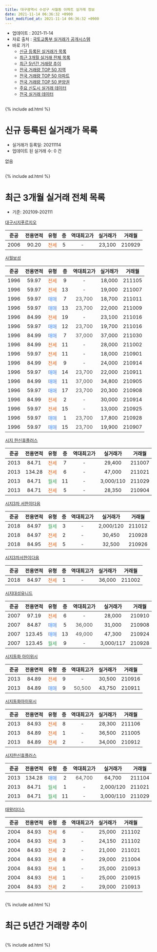 ```yaml
---
title: 대구광역시 수성구 사월동 아파트 실거래 정보
date: 2021-11-14 06:36:32 +0900
last_modified_at: 2021-11-14 06:36:32 +0900
---
```


* 업데이트 : 2021-11-14
* 자료 출처 : [국토교통부 실거래가 공개시스템](http://rt.molit.go.kr)
* 바로 가기
    * [신규 등록된 실거래가 목록](#신규-등록된-실거래가-목록)
    * [최근 3개월 실거래 전체 목록](#최근-3개월-실거래-전체-목록)
    * [최근 5년간 거래량 추이](#최근-5년간-거래량-추이)
    * [전국 거래량 TOP 50 지역](https://inasie.github.io/apt-trade-info/최근-3개월-전국에서-가장-거래가-많이-발생한-지역)
    * [전국 거래량 TOP 50 아파트](https://inasie.github.io/apt-trade-info/최근-3개월-전국에서-가장-거래가-많이-발생한-아파트)
    * [전국 거래량 TOP 50 분양권](https://inasie.github.io/apt-trade-info/최근-3개월-전국에서-가장-거래가-많이-발생한-분양권)
    * [주요 신도시 실거래 데이터](https://inasie.github.io/apt-trade-info/주요-신도시)
    * [전국 실거래 데이터](https://inasie.github.io/apt-trade-info/전국)
<br>
{% include ad.html %}
<br>

# 신규 등록된 실거래가 목록
* 실거래가 등록일: 20211114
* 업데이트 된 실거래 수: 0 건

없음

<br>
{% include ad.html %}
<br>

# 최근 3개월 실거래 전체 목록
* 기준: 202109-202111


[대구시지푸르지오](https://search.naver.com/search.naver?query=%EB%8C%80%EA%B5%AC%EA%B4%91%EC%97%AD%EC%8B%9C+%EC%88%98%EC%84%B1%EA%B5%AC+%EC%82%AC%EC%9B%94%EB%8F%99+%EB%8C%80%EA%B5%AC%EC%8B%9C%EC%A7%80%ED%91%B8%EB%A5%B4%EC%A7%80%EC%98%A4)

|준공|전용면적|유형|층|역대최고가|실거래가|거래월|
|:---:|:---:|:---:|:---:|:---:|:---:|:---:|
|2006|90.20|<span style="color:#ff5a00">전세</span>|5|<span style="color:#444444">-</span>|23,100|210929|

[사월보성](https://search.naver.com/search.naver?query=%EB%8C%80%EA%B5%AC%EA%B4%91%EC%97%AD%EC%8B%9C+%EC%88%98%EC%84%B1%EA%B5%AC+%EC%82%AC%EC%9B%94%EB%8F%99+%EC%82%AC%EC%9B%94%EB%B3%B4%EC%84%B1)

|준공|전용면적|유형|층|역대최고가|실거래가|거래월|
|:---:|:---:|:---:|:---:|:---:|:---:|:---:|
|1996|59.97|<span style="color:#ff5a00">전세</span>|9|<span style="color:#444444">-</span>|18,000|211105|
|1996|59.97|<span style="color:#ff5a00">전세</span>|13|<span style="color:#444444">-</span>|19,000|211007|
|1996|59.97|<span style="color:#4285f3">매매</span>|7|<span style="color:#444444">23,700</span>|18,700|211011|
|1996|59.97|<span style="color:#4285f3">매매</span>|13|<span style="color:#444444">23,700</span>|22,000|211009|
|1996|84.99|<span style="color:#ff5a00">전세</span>|19|<span style="color:#444444">-</span>|23,100|211016|
|1996|59.97|<span style="color:#4285f3">매매</span>|12|<span style="color:#444444">23,700</span>|19,700|211016|
|1996|84.99|<span style="color:#4285f3">매매</span>|7|<span style="color:#444444">37,000</span>|37,000|211030|
|1996|84.99|<span style="color:#ff5a00">전세</span>|11|<span style="color:#444444">-</span>|28,000|211002|
|1996|59.97|<span style="color:#ff5a00">전세</span>|11|<span style="color:#444444">-</span>|18,000|210901|
|1996|84.99|<span style="color:#ff5a00">전세</span>|9|<span style="color:#444444">-</span>|24,000|210914|
|1996|59.97|<span style="color:#4285f3">매매</span>|14|<span style="color:#444444">23,700</span>|22,000|210911|
|1996|84.99|<span style="color:#4285f3">매매</span>|11|<span style="color:#444444">37,000</span>|34,800|210905|
|1996|59.97|<span style="color:#4285f3">매매</span>|17|<span style="color:#444444">23,700</span>|20,300|210908|
|1996|84.99|<span style="color:#ff5a00">전세</span>|2|<span style="color:#444444">-</span>|30,000|210914|
|1996|59.97|<span style="color:#ff5a00">전세</span>|15|<span style="color:#444444">-</span>|13,000|210925|
|1996|59.97|<span style="color:#4285f3">매매</span>|1|<span style="color:#444444">23,700</span>|17,800|210928|
|1996|59.97|<span style="color:#4285f3">매매</span>|15|<span style="color:#444444">23,700</span>|19,900|210907|

[시지 한신휴플러스](https://search.naver.com/search.naver?query=%EB%8C%80%EA%B5%AC%EA%B4%91%EC%97%AD%EC%8B%9C+%EC%88%98%EC%84%B1%EA%B5%AC+%EC%82%AC%EC%9B%94%EB%8F%99+%EC%8B%9C%EC%A7%80+%ED%95%9C%EC%8B%A0%ED%9C%B4%ED%94%8C%EB%9F%AC%EC%8A%A4)

|준공|전용면적|유형|층|역대최고가|실거래가|거래월|
|:---:|:---:|:---:|:---:|:---:|:---:|:---:|
|2013|84.71|<span style="color:#ff5a00">전세</span>|7|<span style="color:#444444">-</span>|29,400|211007|
|2013|134.28|<span style="color:#ff5a00">전세</span>|6|<span style="color:#444444">-</span>|47,000|211021|
|2013|84.71|<span style="color:#34a853">월세</span>|11|<span style="color:#444444">-</span>|3,000/110|211029|
|2013|84.71|<span style="color:#ff5a00">전세</span>|5|<span style="color:#444444">-</span>|28,350|210904|

[시지3차 서한이다음](https://search.naver.com/search.naver?query=%EB%8C%80%EA%B5%AC%EA%B4%91%EC%97%AD%EC%8B%9C+%EC%88%98%EC%84%B1%EA%B5%AC+%EC%82%AC%EC%9B%94%EB%8F%99+%EC%8B%9C%EC%A7%803%EC%B0%A8+%EC%84%9C%ED%95%9C%EC%9D%B4%EB%8B%A4%EC%9D%8C)

|준공|전용면적|유형|층|역대최고가|실거래가|거래월|
|:---:|:---:|:---:|:---:|:---:|:---:|:---:|
|2018|84.97|<span style="color:#34a853">월세</span>|3|<span style="color:#444444">-</span>|2,000/120|211012|
|2018|84.97|<span style="color:#ff5a00">전세</span>|2|<span style="color:#444444">-</span>|30,450|210928|
|2018|84.95|<span style="color:#ff5a00">전세</span>|5|<span style="color:#444444">-</span>|32,500|210926|

[시지3차서한이다음](https://search.naver.com/search.naver?query=%EB%8C%80%EA%B5%AC%EA%B4%91%EC%97%AD%EC%8B%9C+%EC%88%98%EC%84%B1%EA%B5%AC+%EC%82%AC%EC%9B%94%EB%8F%99+%EC%8B%9C%EC%A7%803%EC%B0%A8%EC%84%9C%ED%95%9C%EC%9D%B4%EB%8B%A4%EC%9D%8C)

|준공|전용면적|유형|층|역대최고가|실거래가|거래월|
|:---:|:---:|:---:|:---:|:---:|:---:|:---:|
|2018|84.97|<span style="color:#ff5a00">전세</span>|1|<span style="color:#444444">-</span>|36,000|211002|

[시지대성유니드](https://search.naver.com/search.naver?query=%EB%8C%80%EA%B5%AC%EA%B4%91%EC%97%AD%EC%8B%9C+%EC%88%98%EC%84%B1%EA%B5%AC+%EC%82%AC%EC%9B%94%EB%8F%99+%EC%8B%9C%EC%A7%80%EB%8C%80%EC%84%B1%EC%9C%A0%EB%8B%88%EB%93%9C)

|준공|전용면적|유형|층|역대최고가|실거래가|거래월|
|:---:|:---:|:---:|:---:|:---:|:---:|:---:|
|2007|97.19|<span style="color:#ff5a00">전세</span>|6|<span style="color:#444444">-</span>|28,000|210910|
|2007|84.87|<span style="color:#4285f3">매매</span>|5|<span style="color:#444444">36,000</span>|31,000|210908|
|2007|123.45|<span style="color:#4285f3">매매</span>|13|<span style="color:#444444">49,000</span>|47,300|210924|
|2007|123.45|<span style="color:#34a853">월세</span>|9|<span style="color:#444444">-</span>|3,000/117|210928|

[시지동화 아이위시](https://search.naver.com/search.naver?query=%EB%8C%80%EA%B5%AC%EA%B4%91%EC%97%AD%EC%8B%9C+%EC%88%98%EC%84%B1%EA%B5%AC+%EC%82%AC%EC%9B%94%EB%8F%99+%EC%8B%9C%EC%A7%80%EB%8F%99%ED%99%94+%EC%95%84%EC%9D%B4%EC%9C%84%EC%8B%9C)

|준공|전용면적|유형|층|역대최고가|실거래가|거래월|
|:---:|:---:|:---:|:---:|:---:|:---:|:---:|
|2013|84.89|<span style="color:#ff5a00">전세</span>|9|<span style="color:#444444">-</span>|30,500|210916|
|2013|84.89|<span style="color:#4285f3">매매</span>|9|<span style="color:#444444">50,500</span>|43,750|210911|

[시지동화아이위시](https://search.naver.com/search.naver?query=%EB%8C%80%EA%B5%AC%EA%B4%91%EC%97%AD%EC%8B%9C+%EC%88%98%EC%84%B1%EA%B5%AC+%EC%82%AC%EC%9B%94%EB%8F%99+%EC%8B%9C%EC%A7%80%EB%8F%99%ED%99%94%EC%95%84%EC%9D%B4%EC%9C%84%EC%8B%9C)

|준공|전용면적|유형|층|역대최고가|실거래가|거래월|
|:---:|:---:|:---:|:---:|:---:|:---:|:---:|
|2013|84.93|<span style="color:#ff5a00">전세</span>|8|<span style="color:#444444">-</span>|28,300|211106|
|2013|84.89|<span style="color:#ff5a00">전세</span>|1|<span style="color:#444444">-</span>|36,500|211005|
|2013|84.89|<span style="color:#ff5a00">전세</span>|2|<span style="color:#444444">-</span>|34,000|210912|

[시지한신휴플러스](https://search.naver.com/search.naver?query=%EB%8C%80%EA%B5%AC%EA%B4%91%EC%97%AD%EC%8B%9C+%EC%88%98%EC%84%B1%EA%B5%AC+%EC%82%AC%EC%9B%94%EB%8F%99+%EC%8B%9C%EC%A7%80%ED%95%9C%EC%8B%A0%ED%9C%B4%ED%94%8C%EB%9F%AC%EC%8A%A4)

|준공|전용면적|유형|층|역대최고가|실거래가|거래월|
|:---:|:---:|:---:|:---:|:---:|:---:|:---:|
|2013|134.28|<span style="color:#4285f3">매매</span>|2|<span style="color:#444444">64,700</span>|64,700|211104|
|2013|84.71|<span style="color:#34a853">월세</span>|1|<span style="color:#444444">-</span>|2,000/120|211021|
|2013|84.71|<span style="color:#34a853">월세</span>|11|<span style="color:#444444">-</span>|3,000/110|211029|

[태왕리더스](https://search.naver.com/search.naver?query=%EB%8C%80%EA%B5%AC%EA%B4%91%EC%97%AD%EC%8B%9C+%EC%88%98%EC%84%B1%EA%B5%AC+%EC%82%AC%EC%9B%94%EB%8F%99+%ED%83%9C%EC%99%95%EB%A6%AC%EB%8D%94%EC%8A%A4)

|준공|전용면적|유형|층|역대최고가|실거래가|거래월|
|:---:|:---:|:---:|:---:|:---:|:---:|:---:|
|2004|84.93|<span style="color:#ff5a00">전세</span>|6|<span style="color:#444444">-</span>|25,000|211102|
|2004|84.93|<span style="color:#ff5a00">전세</span>|3|<span style="color:#444444">-</span>|24,150|211102|
|2004|84.93|<span style="color:#ff5a00">전세</span>|2|<span style="color:#444444">-</span>|21,000|211021|
|2004|84.93|<span style="color:#ff5a00">전세</span>|8|<span style="color:#444444">-</span>|29,000|211004|
|2004|84.93|<span style="color:#ff5a00">전세</span>|1|<span style="color:#444444">-</span>|25,000|210913|
|2004|84.93|<span style="color:#ff5a00">전세</span>|1|<span style="color:#444444">-</span>|25,000|210915|
|2004|84.93|<span style="color:#ff5a00">전세</span>|2|<span style="color:#444444">-</span>|29,000|210913|


<br>
{% include ad.html %}
<br>

# 최근 5년간 거래량 추이


<div style="width:100%;">
    <canvas id="deal_progress" height="200"></canvas>
</div>

<script>
new Chart(document.getElementById("deal_progress"), {
    type: 'line',
    data: {
        labels: ['201611','201612','201701','201702','201703','201704','201705','201706','201707','201708','201709','201710','201711','201712','201801','201802','201803','201804','201805','201806','201807','201808','201809','201810','201811','201812','201901','201902','201903','201904','201905','201906','201907','201908','201909','201910','201911','201912','202001','202002','202003','202004','202005','202006','202007','202008','202009','202010','202011','202012','202101','202102','202103','202104','202105','202106','202107','202108','202109','202110','202111'],
        datasets: [{
            label: '매매',
            pointRadius: 1,
            data: [9, 18, 8, 12, 11, 11, 16, 24, 51, 43, 14, 15, 11, 23, 21, 22, 20, 15, 16, 24, 17, 15, 27, 28, 28, 20, 29, 11, 16, 6, 6, 10, 17, 19, 12, 27, 18, 31, 17, 20, 11, 7, 21, 22, 32, 11, 45, 58, 72, 45, 46, 18, 26, 18, 24, 12, 12, 11, 8, 4, 1],
            borderColor: "rgba(255, 201, 14, 1)",
            backgroundColor: "rgba(255, 201, 14, 0.5)",
            fill: false,
            lineTension: 0
        },{
            label: '전월세',
            pointRadius: 1,
            data: [12, 18, 18, 17, 17, 10, 9, 10, 17, 13, 22, 13, 15, 22, 21, 10, 12, 8, 10, 9, 10, 9, 14, 26, 21, 27, 44, 29, 22, 12, 18, 16, 15, 18, 13, 17, 14, 16, 14, 11, 11, 13, 12, 13, 16, 15, 9, 14, 17, 17, 22, 13, 12, 31, 11, 21, 19, 9, 15, 13, 4],
            borderColor: "rgba(0, 141, 185, 1)",
            backgroundColor: "rgba(0, 141, 185, 0.5)",
            fill: false,
            lineTension: 0
        }
        ]
    },
    options: {
        responsive: true,
        title: {
            display: false
        },
        tooltips: {
            mode: 'index',
            intersect: false
        },
        hover: {
            mode: 'nearest',
            intersect: true
        },
        scales: {
            xAxes: [{
                display: true,
                scaleLabel: {
                    display: true,
                    labelString: '년/월'
                }
            }],
            yAxes: [{
                display: true,
                ticks: {
                    suggestedMin: 0,
                },
                scaleLabel: {
                    display: true,
                    labelString: '실거래 수'
                }
            }]
        }
    }
});

</script>


<br>
{% include ad.html %}
<br>

